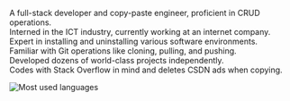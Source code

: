 A full-stack developer and copy-paste engineer, proficient in CRUD operations.  
Interned in the ICT industry, currently working at an internet company.   
Expert in installing and uninstalling various software environments.  
Familiar with Git operations like cloning, pulling, and pushing.   
Developed dozens of world-class projects independently.  
Codes with Stack Overflow in mind and deletes CSDN ads when copying.

![Most used languages](https://github-readme-stats.vercel.app/api/top-langs?username=LessThread&hide=VHDL,verilog,html&show_icons=true&count_private=true&theme=gotham)
